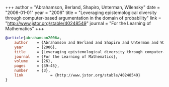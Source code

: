 +++
author = "Abrahamson, Berland, Shapiro, Unterman, Wilensky"
date = "2006-01-01"
year = "2006"
title = "Leveraging epistemological diversity through computer-based argumentation in the domain of probability"
link = "http://www.jstor.org/stable/40248549"
journal = "For the Learning of Mathematics"
+++
```bibtex
@article{abrahamson2006a,
    author    = {Abrahamson and Berland and Shapiro and Unterman and Wilensky},
    year      = {2006},
    title     = {Leveraging epistemological diversity through computer-based argumentation in the domain of probability},
    journal   = {For the Learning of Mathematics},
    volume    = {26},
    pages     = {39–45},
    number    = {3},
    link			= {http://www.jstor.org/stable/40248549}
}
```
